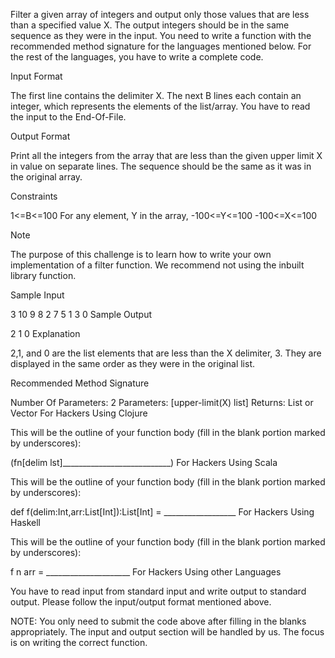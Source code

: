 Filter a given array of integers and output only those values that are less than a specified value X. The output integers should be in the same sequence as they were in the input. You need to write a function with the recommended method signature for the languages mentioned below. For the rest of the languages, you have to write a complete code.

Input Format

The first line contains the delimiter X. 
The next B lines each contain an integer, which represents the elements of the list/array. You have to read the input to the End-Of-File.

Output Format

Print all the integers from the array that are less than the given upper limit X in value on separate lines. The sequence should be the same as it was in the original array.

Constraints

1<=B<=100
For any element, Y in the array, -100<=Y<=100
-100<=X<=100

Note

The purpose of this challenge is to learn how to write your own implementation of a filter function. We recommend not using the inbuilt library function.

Sample Input

3
10
9
8
2
7
5
1
3
0
Sample Output

2
1
0
Explanation

2,1, and 0 are the list elements that are less than the X delimiter, 3. They are displayed in the same order as they were in the original list.

Recommended Method Signature

Number Of Parameters: 2
Parameters: [upper-limit(X) list]
Returns: List or Vector
For Hackers Using Clojure

This will be the outline of your function body (fill in the blank portion marked by underscores):

 (fn[delim lst]___________________________)
For Hackers Using Scala

This will be the outline of your function body (fill in the blank portion marked by underscores):

 def f(delim:Int,arr:List[Int]):List[Int] = __________________
For Hackers Using Haskell

This will be the outline of your function body (fill in the blank portion marked by underscores):

f n arr = _____________________
For Hackers Using other Languages

You have to read input from standard input and write output to standard output. Please follow the input/output format mentioned above.

NOTE: You only need to submit the code above after filling in the blanks appropriately. The input and output section will be handled by us. The focus is on writing the correct function.